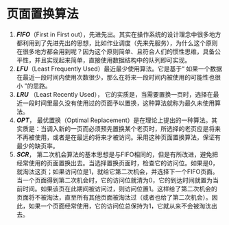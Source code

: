 # 页面置换算法

1. ***FIFO***（First in First out），先进先出。其实在操作系统的设计理念中很多地方都利用到了先进先出的思想，比如作业调度（先来先服务），为什么这个原则在很多地方都会用到呢？因为这个原则简单、且符合人们的惯性思维，具备公平性，并且实现起来简单，直接使用数据结构中的队列即可实现。  
2. ***LFU***（Least Frequently Used）最近最少使用算法。它是基于“ 如果一个数据在最近一段时间内使用次数很少，那么在将来一段时间内被使用的可能性也很小 ”的思路。 
3. ***LRU*** （Least Recently Used）， 它的实质是，当需要置换一页时，选择在最近一段时间里最久没有使用过的页面予以置换，这种算法就称为最久未使用算法。  
4. ***OPT***， 最优置换（Optimal Replacement）是在理论上提出的一种算法。其实质是：当调入新的一页而必须预先置换某个老页时，所选择的老页应是将来不再被使用，或者是在最远的将来才被访问。采用这种页面置换算法，保证有最少的缺页率。  
5. ***SCR***， 第二次机会算法的基本思想是与FIFO相同的，但是有所改进，避免把经常使用的页面置换出去。当选择置换页面时，检查它的访问位。如果是0，就淘汰这页；如果访问位是1，就给它第二次机会，并选择下一个FIFO页面。当一个页面得到第二次机会时，它的访问位就清为0，它的到达时间就置为当前时间。如果该页在此期间被访问过，则访问位置1。这样给了第二次机会的页面将不被淘汰，直至所有其他页面被淘汰过（或者也给了第二次机会）。因此，如果一个页面经常使用，它的访问位总保持为1，它就从来不会被淘汰出去。  

